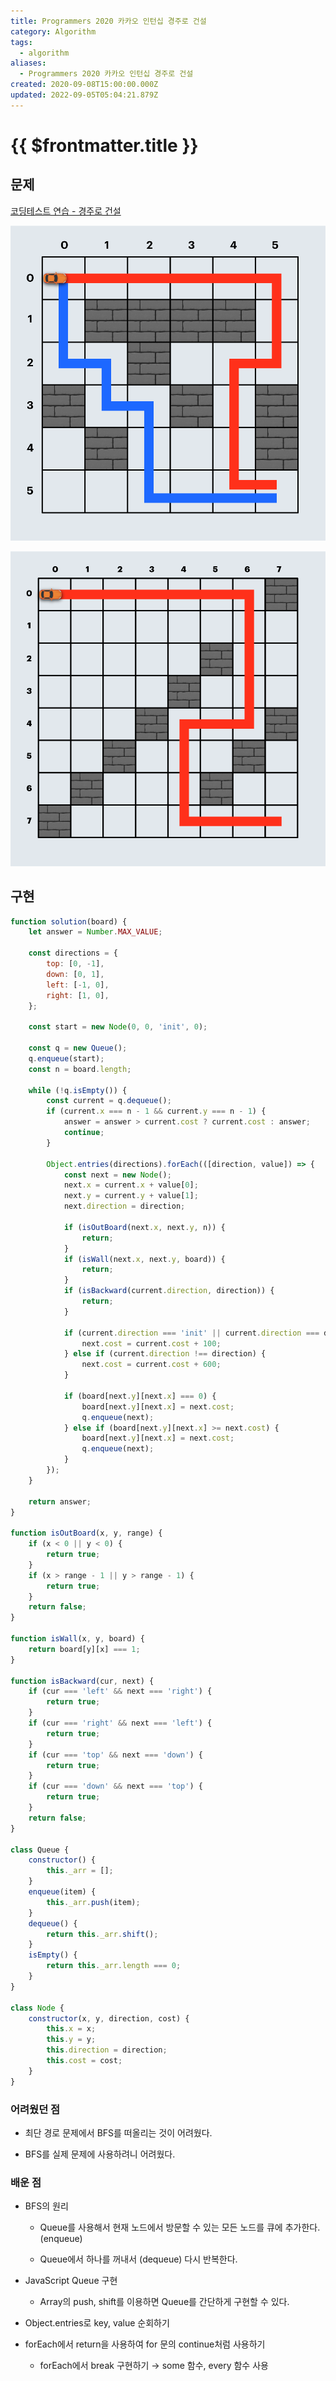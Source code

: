```yaml
---
title: Programmers 2020 카카오 인턴십 경주로 건설
category: Algorithm
tags:
  - algorithm
aliases:
  - Programmers 2020 카카오 인턴십 경주로 건설
created: 2020-09-08T15:00:00.000Z
updated: 2022-09-05T05:04:21.879Z
---
```


# {{ $frontmatter.title }}

## 문제

[코딩테스트 연습 - 경주로 건설](https://programmers.co.kr/learn/courses/30/lessons/67259?language=javascript)

![2020-kakao-internship-image-0](./images/2020-kakao-internship-image-0.png)

![2020-kakao-internship-image-1](./images/2020-kakao-internship-image-1.png)

## 구현

```javascript
function solution(board) {
	let answer = Number.MAX_VALUE;

	const directions = {
		top: [0, -1],
		down: [0, 1],
		left: [-1, 0],
		right: [1, 0],
	};

	const start = new Node(0, 0, 'init', 0);

	const q = new Queue();
	q.enqueue(start);
	const n = board.length;

	while (!q.isEmpty()) {
		const current = q.dequeue();
		if (current.x === n - 1 && current.y === n - 1) {
			answer = answer > current.cost ? current.cost : answer;
			continue;
		}

		Object.entries(directions).forEach(([direction, value]) => {
			const next = new Node();
			next.x = current.x + value[0];
			next.y = current.y + value[1];
			next.direction = direction;

			if (isOutBoard(next.x, next.y, n)) {
				return;
			}
			if (isWall(next.x, next.y, board)) {
				return;
			}
			if (isBackward(current.direction, direction)) {
				return;
			}

			if (current.direction === 'init' || current.direction === direction) {
				next.cost = current.cost + 100;
			} else if (current.direction !== direction) {
				next.cost = current.cost + 600;
			}

			if (board[next.y][next.x] === 0) {
				board[next.y][next.x] = next.cost;
				q.enqueue(next);
			} else if (board[next.y][next.x] >= next.cost) {
				board[next.y][next.x] = next.cost;
				q.enqueue(next);
			}
		});
	}

	return answer;
}

function isOutBoard(x, y, range) {
	if (x < 0 || y < 0) {
		return true;
	}
	if (x > range - 1 || y > range - 1) {
		return true;
	}
	return false;
}

function isWall(x, y, board) {
	return board[y][x] === 1;
}

function isBackward(cur, next) {
	if (cur === 'left' && next === 'right') {
		return true;
	}
	if (cur === 'right' && next === 'left') {
		return true;
	}
	if (cur === 'top' && next === 'down') {
		return true;
	}
	if (cur === 'down' && next === 'top') {
		return true;
	}
	return false;
}

class Queue {
	constructor() {
		this._arr = [];
	}
	enqueue(item) {
		this._arr.push(item);
	}
	dequeue() {
		return this._arr.shift();
	}
	isEmpty() {
		return this._arr.length === 0;
	}
}

class Node {
	constructor(x, y, direction, cost) {
		this.x = x;
		this.y = y;
		this.direction = direction;
		this.cost = cost;
	}
}
```

### 어려웠던 점

- 최단 경로 문제에서 BFS를 떠올리는 것이 어려웠다.

- BFS를 실제 문제에 사용하려니 어려웠다.

### 배운 점

- BFS의 원리

  - Queue를 사용해서 현재 노드에서 방문할 수 있는 모든 노드를 큐에 추가한다. (enqueue)

  - Queue에서 하나를 꺼내서 (dequeue) 다시 반복한다.

- JavaScript Queue 구현

  - Array의 push, shift를 이용하면 Queue를 간단하게 구현할 수 있다.

- Object.entries로 key, value 순회하기

- forEach에서 return을 사용하여 for 문의 continue처럼 사용하기

  - forEach에서 break 구현하기 → some 함수, every 함수 사용
